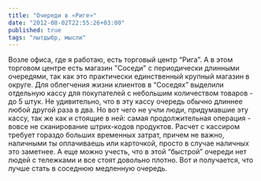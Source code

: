 ```yaml
---
title: "Очереди в «Риге»"
date: "2012-08-02T22:55:26+03:00"
published: true
tags: "лытдыбр, мысли"
---
```


Возле офиса, где я работаю, есть торговый центр “Рига”. А в этом торговом центре есть магазин "Соседи" с периодически длинными очередями, так как это практически единственный крупный магазин в округе. Для облегчения жизни клиентов в “Соседях” выделили отдельную кассу для покупателей с небольшим количеством товаров - до 5 штук. Не удивительно, что в эту кассу очередь обычно длиннее любой другой раза в два. Но вот чего не учли люди, придумавшие эту кассу, так же как и стоящие в ней: самая продолжительная операция - вовсе не сканирование штрих-кодов продуктов. Расчет с кассиром требует гораздо больших временных затрат, причем не важно, наличными ты оплачиваешь или карточкой, просто в случае наличных это заметнее. А еще можно учесть, что в этой “быстрой” очереди нет людей с тележками и все стоят довольно плотно. Вот и получается, что лучше стать в соседнюю медленную очередь.
